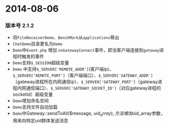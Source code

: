 # 2014-08-06
### 版本号 2.1.2
* 将```FileReceiverDemo```、```BenchMark```从```applications```移出
* ```ChatDemo```目录更名为```Demo```
* ```Demo```中```Event.php``` 增加 ```onGatewayConnect```事件，即当客户端连接到```gateway```进程时触发的事件
* ```Demo```支持```$_SESSION```超级变量
* ```Demo``` 中支持```$_SERVER['REMOTE_ADDR']```(客户端ip)、```$_SERVER['REMOTE_PORT']```（客户端端口）、```$_SERVER['GATEWAY_ADDR']```（gateway进程所在内网通信ip）、```$_SERVER['GATEWAY_PORT']```（gateway进程内网通信端口）、```$_SERVER['GATEWAY_SOCKET_ID']```（对应gateway进程的socketid）超级变量
* ```Demo```增加命名空间
* ```Demo```支持文件自动加载
* ```Demo```中Gateway::sendToAll($message, $uid_array);方法增加$uid_array参数，用来向特定uid群体发送消息


